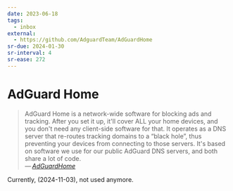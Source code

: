 ```yaml
---
date: 2023-06-18
tags:
  - inbox
external:
  - https://github.com/AdguardTeam/AdGuardHome
sr-due: 2024-01-30
sr-interval: 4
sr-ease: 272
---
```


# AdGuard Home

> AdGuard Home is a network-wide software for blocking ads and tracking. After
> you set it up, it'll cover ALL your home devices, and you don't need any
> client-side software for that. It operates as a DNS server that re-routes
> tracking domains to a “black hole”, thus preventing your devices from
> connecting to those servers. It's based on software we use for our public
> AdGuard DNS servers, and both share a lot of code.\
> — <cite>[AdGuardHome](https://github.com/AdguardTeam/AdGuardHome)</cite>

Currently, (2024-11-03), not used anymore.
